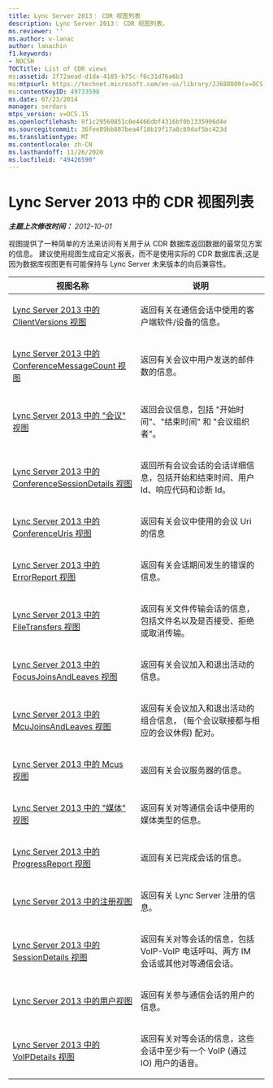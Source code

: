 ```yaml
---
title: Lync Server 2013： CDR 视图列表
description: Lync Server 2013： CDR 视图列表。
ms.reviewer: ''
ms.author: v-lanac
author: lanachin
f1.keywords:
- NOCSH
TOCTitle: List of CDR views
ms:assetid: 2f72aead-d1da-4185-b75c-f6c31d76a6b3
ms:mtpsurl: https://technet.microsoft.com/en-us/library/JJ688009(v=OCS.15)
ms:contentKeyID: 49733598
ms.date: 07/23/2014
manager: serdars
mtps_version: v=OCS.15
ms.openlocfilehash: 8f1c29560851c0e4466dbf4316bf0b1335906d4e
ms.sourcegitcommit: 36fee89bb887bea4f18b19f17a8c69daf5bc423d
ms.translationtype: MT
ms.contentlocale: zh-CN
ms.lasthandoff: 11/26/2020
ms.locfileid: "49426590"
---
```

# <a name="list-of-cdr-views-in-lync-server-2013"></a>Lync Server 2013 中的 CDR 视图列表

<div data-xmlns="http://www.w3.org/1999/xhtml">

<div class="topic" data-xmlns="http://www.w3.org/1999/xhtml" data-msxsl="urn:schemas-microsoft-com:xslt" data-cs="https://msdn.microsoft.com/">

<div data-asp="https://msdn2.microsoft.com/asp">



</div>

<div id="mainSection">

<div id="mainBody">

<span> </span>

_**主题上次修改时间：** 2012-10-01_

视图提供了一种简单的方法来访问有关用于从 CDR 数据库返回数据的最常见方案的信息。 建议使用视图生成自定义报表，而不是使用实际的 CDR 数据库表;这是因为数据库视图更有可能保持与 Lync Server 未来版本的向后兼容性。


<table>
<colgroup>
<col style="width: 50%" />
<col style="width: 50%" />
</colgroup>
<thead>
<tr class="header">
<th>视图名称</th>
<th>说明</th>
</tr>
</thead>
<tbody>
<tr class="odd">
<td><p><a href="lync-server-2013-clientversions-view.md">Lync Server 2013 中的 ClientVersions 视图</a></p></td>
<td><p>返回有关在通信会话中使用的客户端软件/设备的信息。</p></td>
</tr>
<tr class="even">
<td><p><a href="lync-server-2013-conferencemessagecount-view.md">Lync Server 2013 中的 ConferenceMessageCount 视图</a></p></td>
<td><p>返回有关会议中用户发送的邮件数的信息。</p></td>
</tr>
<tr class="odd">
<td><p><a href="lync-server-2013-conferences-view.md">Lync Server 2013 中的 "会议" 视图</a></p></td>
<td><p>返回会议信息，包括 "开始时间"、"结束时间" 和 "会议组织者"。</p></td>
</tr>
<tr class="even">
<td><p><a href="lync-server-2013-conferencesessiondetails-view.md">Lync Server 2013 中的 ConferenceSessionDetails 视图</a></p></td>
<td><p>返回所有会议会话的会话详细信息，包括开始和结束时间、用户 Id、响应代码和诊断 Id。</p></td>
</tr>
<tr class="odd">
<td><p><a href="lync-server-2013-conferenceuris-view.md">Lync Server 2013 中的 ConferenceUris 视图</a></p></td>
<td><p>返回有关会议中使用的会议 Uri 的信息</p></td>
</tr>
<tr class="even">
<td><p><a href="lync-server-2013-errorreport-view.md">Lync Server 2013 中的 ErrorReport 视图</a></p></td>
<td><p>返回有关会话期间发生的错误的信息。</p></td>
</tr>
<tr class="odd">
<td><p><a href="lync-server-2013-filetransfers-view.md">Lync Server 2013 中的 FileTransfers 视图</a></p></td>
<td><p>返回有关文件传输会话的信息，包括文件名以及是否接受、拒绝或取消传输。</p></td>
</tr>
<tr class="even">
<td><p><a href="lync-server-2013-focusjoinsandleaves-view.md">Lync Server 2013 中的 FocusJoinsAndLeaves 视图</a></p></td>
<td><p>返回有关会议加入和退出活动的信息。</p></td>
</tr>
<tr class="odd">
<td><p><a href="lync-server-2013-mcujoinsandleaves-view.md">Lync Server 2013 中的 McuJoinsAndLeaves 视图</a></p></td>
<td><p>返回有关会议加入和退出活动的组合信息， (每个会议联接都与相应的会议休假) 配对。</p></td>
</tr>
<tr class="even">
<td><p><a href="lync-server-2013-mcus-view.md">Lync Server 2013 中的 Mcus 视图</a></p></td>
<td><p>返回有关会议服务器的信息。</p></td>
</tr>
<tr class="odd">
<td><p><a href="lync-server-2013-media-view.md">Lync Server 2013 中的 "媒体" 视图</a></p></td>
<td><p>返回有关对等通信会话中使用的媒体类型的信息。</p></td>
</tr>
<tr class="even">
<td><p><a href="lync-server-2013-progressreport-view.md">Lync Server 2013 中的 ProgressReport 视图</a></p></td>
<td><p>返回有关已完成会话的信息。</p></td>
</tr>
<tr class="odd">
<td><p><a href="lync-server-2013-registration-view.md">Lync Server 2013 中的注册视图</a></p></td>
<td><p>返回有关 Lync Server 注册的信息。</p></td>
</tr>
<tr class="even">
<td><p><a href="lync-server-2013-sessiondetails-view.md">Lync Server 2013 中的 SessionDetails 视图</a></p></td>
<td><p>返回有关对等会话的信息，包括 VoIP-VoIP 电话呼叫、两方 IM 会话或其他对等通信会话。</p></td>
</tr>
<tr class="odd">
<td><p><a href="lync-server-2013-user-view.md">Lync Server 2013 中的用户视图</a></p></td>
<td><p>返回有关参与通信会话的用户的信息。</p></td>
</tr>
<tr class="even">
<td><p><a href="lync-server-2013-voipdetails-view.md">Lync Server 2013 中的 VoIPDetails 视图</a></p></td>
<td><p>返回有关对等会话的信息，这些会话中至少有一个 VoIP (通过 IO) 用户的语音。</p></td>
</tr>
</tbody>
</table>


</div>

<span> </span>

</div>

</div>

</div>

